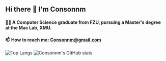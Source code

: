 ## Hi there 👋 I'm Consonnm

#### 🧑‍💻 A Computer Science graduate from FZU, pursuing a Master's degree at the Mac Lab, XMU.

#### 📫 How to reach me: Consonnm@gmail.com

![Top Langs](https://github-readme-stats.vercel.app/api/top-langs/?username=Consonnm)
![Consonnm's GitHub stats](https://github-readme-stats.vercel.app/api?username=Consonnm&show_icons=true&theme=radical)
